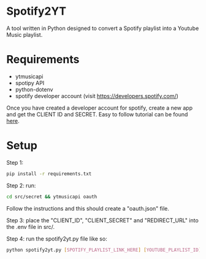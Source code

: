 # Spotify2YT
A tool written in Python designed to convert a Spotify playlist into a Youtube Music playlist.

# Requirements
- ytmusicapi 
- spotipy API 
- python-dotenv 
- spotify developer account (visit https://developers.spotify.com/)

Once you have created a developer account for spotify, create a new app and get the CLIENT ID and SECRET.
Easy to follow tutorial can be found [here](https://www.youtube.com/watch?v=kaBVN8uP358).


# Setup
Step 1:
```bash
pip install -r requirements.txt
```

Step 2:
run:
```bash
cd src/secret && ytmusicapi oauth
```
Follow the instructions and this should create a "oauth.json" file.

Step 3:
place the "CLIENT_ID", "CLIENT_SECRET" and "REDIRECT_URL" into the .env file in src/.

Step 4:
run the spotify2yt.py file like so:
```bash
python spotify2yt.py [SPOTIFY_PLAYLIST_LINK_HERE] [YOUTUBE_PLAYLIST_ID] 
```
